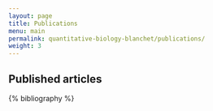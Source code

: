 ```yaml
---
layout: page
title: Publications
menu: main
permalink: quantitative-biology-blanchet/publications/
weight: 3
---
```


## Published articles

{% bibliography %}
